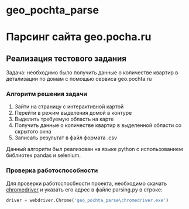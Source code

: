 # geo_pochta_parse
# Парсинг сайта geo.pocha.ru

## Реализация тестового задания

Задача: необходимо было получить данные о количестве квартир в детализации по домам с помощью сервиса geo.pochta.ru

### Алгоритм решения задачи

1. Зайти на страницу с интерактивной картой
2. Перейти в режим выделения домой в контуре
3. Выделить требуемую область на карте
4. Получить данные о количестве квартир в выделенной области со скрытого окна
5. Записать результат в файл формата .csv

Данный алгоритм был реализован на языке python с использованием библиотек pandas и selenium.

### Проверка работоспособности 
Для проверки работоспосбности проекта, необходимо скачать [chromedriver](https://chromedriver.chromium.org/) и указать его адрес в файле parsing.py в строке:

```python
driver = webdriver.Chrome('geo_pochta_parse\chromedriver.exe')
```
